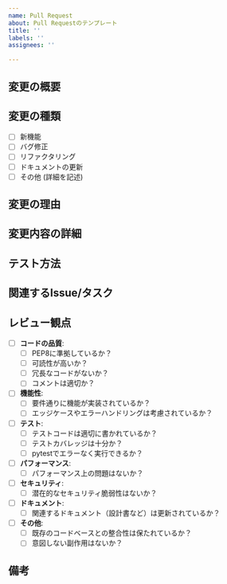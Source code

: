 ```yaml
---
name: Pull Request
about: Pull Requestのテンプレート
title: ''
labels: ''
assignees: ''

---
```


## 変更の概要

## 変更の種類

- [ ] 新機能
- [ ] バグ修正
- [ ] リファクタリング
- [ ] ドキュメントの更新
- [ ] その他 (詳細を記述)

## 変更の理由

## 変更内容の詳細

## テスト方法

## 関連するIssue/タスク

## レビュー観点

- [ ] **コードの品質**:
  - [ ] PEP8に準拠しているか？
  - [ ] 可読性が高いか？
  - [ ] 冗長なコードがないか？
  - [ ] コメントは適切か？
- [ ] **機能性**:
  - [ ] 要件通りに機能が実装されているか？
  - [ ] エッジケースやエラーハンドリングは考慮されているか？
- [ ] **テスト**:
  - [ ] テストコードは適切に書かれているか？
  - [ ] テストカバレッジは十分か？
  - [ ] pytestでエラーなく実行できるか？
- [ ] **パフォーマンス**:
  - [ ] パフォーマンス上の問題はないか？
- [ ] **セキュリティ**:
  - [ ] 潜在的なセキュリティ脆弱性はないか？
- [ ] **ドキュメント**:
  - [ ] 関連するドキュメント（設計書など）は更新されているか？
- [ ] **その他**:
  - [ ] 既存のコードベースとの整合性は保たれているか？
  - [ ] 意図しない副作用はないか？

## 備考